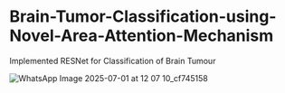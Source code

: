 # Brain-Tumor-Classification-using-Novel-Area-Attention-Mechanism
Implemented RESNet for Classification of Brain Tumour 

![WhatsApp Image 2025-07-01 at 12 07 10_cf745158](https://github.com/user-attachments/assets/a3d289b0-2ac9-4924-87eb-3c1a3ad5ca14)
